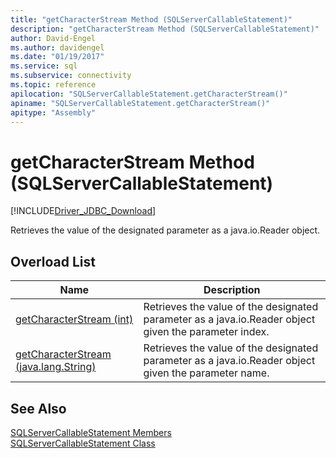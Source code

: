 ```yaml
---
title: "getCharacterStream Method (SQLServerCallableStatement)"
description: "getCharacterStream Method (SQLServerCallableStatement)"
author: David-Engel
ms.author: davidengel
ms.date: "01/19/2017"
ms.service: sql
ms.subservice: connectivity
ms.topic: reference
apilocation: "SQLServerCallableStatement.getCharacterStream()"
apiname: "SQLServerCallableStatement.getCharacterStream()"
apitype: "Assembly"
---
```

# getCharacterStream Method (SQLServerCallableStatement)
[!INCLUDE[Driver_JDBC_Download](../../../includes/driver_jdbc_download.md)]

  Retrieves the value of the designated parameter as a java.io.Reader object.  
  
## Overload List  
  
|Name|Description|  
|----------|-----------------|  
|[getCharacterStream &#40;int&#41;](../../../connect/jdbc/reference/getcharacterstream-int.md)|Retrieves the value of the designated parameter as a java.io.Reader object given the parameter index.|  
|[getCharacterStream &#40;java.lang.String&#41;](../../../connect/jdbc/reference/getcharacterstream-java-lang-string.md)|Retrieves the value of the designated parameter as a java.io.Reader object given the parameter name.|  
  
## See Also  
 [SQLServerCallableStatement Members](../../../connect/jdbc/reference/sqlservercallablestatement-members.md)   
 [SQLServerCallableStatement Class](../../../connect/jdbc/reference/sqlservercallablestatement-class.md)  
  
  
